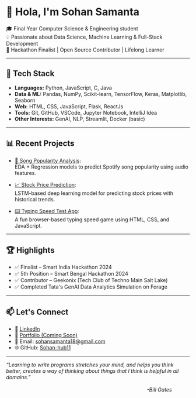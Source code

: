 # 👋 Hola, I'm Sohan Samanta

<!--
**Sohan-hub11/Sohan-hub11** is a ✨ _special_ ✨ repository because its `README.md` (this file) appears on your GitHub profile.

Here are some ideas to get you started:

- 🔭 I’m currently working on ...
- 🌱 I’m currently learning ...
- 👯 I’m looking to collaborate on ...
- 🤔 I’m looking for help with ...
- 💬 Ask me about ...
- 📫 How to reach me: ...
- 😄 Pronouns: ...
- ⚡ Fun fact: ...
-->

🎓 Final Year Computer Science & Engineering student  
💡 Passionate about Data Science, Machine Learning & Full-Stack Development  
🚀 Hackathon Finalist | Open Source Contributor | Lifelong Learner  

---

## 🔧 Tech Stack

- **Languages:** Python, JavaScript, C, Java  
- **Data & ML:** Pandas, NumPy, Scikit-learn, TensorFlow, Keras, Matplotlib, Seaborn  
- **Web:** HTML, CSS, JavaScript, Flask, ReactJs
- **Tools:** Git, GitHub, VSCode, Jupyter Notebook, IntelliJ Idea  
- **Other Interests:** GenAI, NLP, Streamlit, Docker (basic)

---

## 📊 Recent Projects

- [🔗 Song Popularity Analysis](https://github.com/Sohan-hub11/Song-Popularity-EDA):  
  EDA + Regression models to predict Spotify song popularity using audio features.
  
- [📈 Stock Price Prediction](https://github.com/Sohan-hub11/Stock_Price_Prediction):  
  LSTM-based deep learning model for predicting stock prices with historical trends.

- [⌨️ Typing Speed Test App](https://github.com/Sohan-hub11/Typing-Speed-Test):  
  A fun browser-based typing speed game using HTML, CSS, and JavaScript.

---

## 🏆 Highlights

- ✅ Finalist – Smart India Hackathon 2024  
- ✅ 5th Position – Smart Bengal Hackathon 2024  
- ✅ Contributor – Geekonix (Tech Club of Techno Main Salt Lake)  
- ✅ Completed Tata's GenAI Data Analytics Simulation on Forage

---

## 📫 Let's Connect

- 💼 [LinkedIn](https://www.linkedin.com/in/sohan-samanta-271128257/)
- 📁 [Portfolio (Coming Soon)]()
- 📧 Email: sohansamanta18@gmail.com
- 🌐 GitHub: [Sohan-hub11](https://github.com/Sohan-hub11)

---

_“Learning to write programs stretches your mind, and helps you think better, creates a way of thinking about things that I think is helpful in all domains.” <br>
  &nbsp;&nbsp;&nbsp;&nbsp;&nbsp;&nbsp;&nbsp;&nbsp;&nbsp;&nbsp;&nbsp;&nbsp;&nbsp;&nbsp;&nbsp;&nbsp;&nbsp;&nbsp;&nbsp;&nbsp;&nbsp;&nbsp;&nbsp;&nbsp;&nbsp;&nbsp;&nbsp;&nbsp;&nbsp;&nbsp;&nbsp;&nbsp;&nbsp;
  &nbsp;&nbsp;&nbsp;&nbsp;&nbsp;&nbsp;&nbsp;&nbsp;&nbsp;&nbsp;&nbsp;&nbsp;&nbsp;&nbsp;&nbsp;&nbsp;&nbsp;&nbsp;&nbsp;&nbsp;&nbsp;&nbsp;&nbsp;&nbsp;&nbsp;&nbsp;&nbsp;&nbsp;&nbsp;&nbsp;&nbsp;&nbsp;&nbsp;
  &nbsp;&nbsp;&nbsp;&nbsp;&nbsp;&nbsp;&nbsp;&nbsp;&nbsp;&nbsp;&nbsp;&nbsp;&nbsp;&nbsp;&nbsp;&nbsp;&nbsp;&nbsp;&nbsp;&nbsp;&nbsp;&nbsp;&nbsp;&nbsp;&nbsp;&nbsp;&nbsp;&nbsp;&nbsp;&nbsp;&nbsp;&nbsp;&nbsp;
  &nbsp;&nbsp;&nbsp;&nbsp;&nbsp;&nbsp;&nbsp;&nbsp;&nbsp;&nbsp;&nbsp;&nbsp;&nbsp;&nbsp;&nbsp;&nbsp;&nbsp;&nbsp;&nbsp;&nbsp;&nbsp;&nbsp;&nbsp;&nbsp;&nbsp;&nbsp;&nbsp;&nbsp;&nbsp;&nbsp;&nbsp;&nbsp;&nbsp;
  &nbsp;&nbsp;&nbsp;&nbsp;&nbsp;&nbsp;&nbsp;&nbsp;&nbsp;&nbsp;&nbsp;&nbsp;&nbsp;&nbsp;&nbsp;&nbsp;&nbsp;&nbsp;&nbsp;&nbsp;&nbsp;&nbsp;&nbsp;&nbsp;&nbsp;&nbsp;&nbsp;&nbsp;&nbsp;&nbsp;&nbsp;&nbsp;&nbsp;
  &nbsp;&nbsp;&nbsp;&nbsp;&nbsp;&nbsp;&nbsp;&nbsp;&nbsp;&nbsp;&nbsp;&nbsp;&nbsp;&nbsp;&nbsp;&nbsp;&nbsp;&nbsp;&nbsp;&nbsp;&nbsp;&nbsp;&nbsp;&nbsp;&nbsp;&nbsp;&nbsp;&nbsp;&nbsp;
  -Bill Gates_
